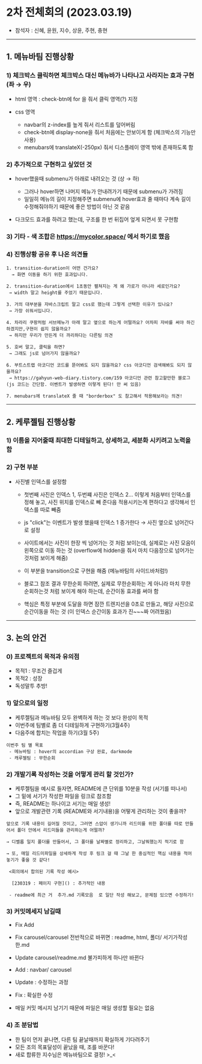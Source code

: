 # 2차 전체회의 (2023.03.19)

- 참석자 : 신혜, 윤원, 지수, 상윤, 주현, 충현

---

## 1. 메뉴바팀 진행상황

### 1) 체크박스 클릭하면 체크박스 대신 메뉴바가 나타나고 사라지는 효과 구현 (좌 → 우)

- html 영역 : check-btn에 for 을 줘서 클릭 영역(?) 지정

- css 영역
    - navbar의 z-index를 높게 줘서 리스트를 덮어버림
    - check-btn에 display-none을 줘서 처음에는 안보이게 함 (체크박스의 기능만 사용)
    - menubars에 translateX(-250px) 줘서 디스플레이 영역 밖에 존재하도록 함


### 2) 추가적으로 구현하고 싶었던 것
 
- hover했을때 submenu가 아래로 내려오는 것 (상 → 하)

    - 그러나 hover하면 나머지 메뉴가 안내려가기 때문에 submenu가 가려짐
    - 일일히 메뉴의 길이 지정해주면 submenu에 hover효과 줄 때마다 계속 길이 수정해줘야하기 때문에 좋은 방법이 아닌 것 같음

- 다크모드 효과를 하려고 했는데, 구조를 한 번 뒤집어 엎게 되면서 못 구현함
    
### 3) 기타 - 색 조합은 https://mycolor.space/ 에서 하기로 했음

### 4) 진행상황 공유 후 나온 의견들
```
1. transition-duration이 어떤 건가요? 
  → 화면 이동을 하기 위한 효과입니다.

2. transition-duration에서 1초동안 펼쳐지는 게 왜 가로가 아니라 세로인가요?
 → width 말고 height를 주었기 때문입니다.

3. 거의 대부분을 자바스크립트 말고 css로 했는데 그렇게 선택한 이유가 있나요? 
 → 가장 쉬워서입니다.

4. 차라리 쿠팡처럼 서브메뉴가 아래 말고 옆으로 하는게 어떨까요? 어차피 자바를 써야 하긴 하겠지만,구현이 쉽지 않을까요?
 → 하지만 우리가 만든게 더 까리하다는 다른팀 의견

5. 호버 말고, 클릭을 하면? 
 → 그래도 js로 넘어가지 않을까요?

6. 부트스트랩 아코디언 코드를 뜯어봐도 되지 않을까요? css 아코디언 검색해봐도 되지 않을까요?
 → https://gahyun-web-diary.tistory.com/159 아코디언 관련 참고할만한 블로그 (js 코드는 간단함. 이벤트가 발생하면 이렇게 된다! 만 써 있음)

7. menubars에 translateX 줄 때 "borderbox" 도 참고해서 적용해보라는 의견!
```
---

## 2. 케루젤팀 진행상황

### 1) 이름을 지어줄때 최대한 디테일하고, 상세하고, 세분화 시키려고 노력을 함

### 2) 구현 부분

- 사진별 인덱스를 설정함

    - 첫번째 사진은 인덱스 1, 두번쨰 사진은 인덱스 2... 이렇게 처음부터 인덱스를 정해 놓고, 사진 위치를 인덱스로 빼 준다음 적용시키는게 편하다고 생각해서 인덱스를 따로 빼줌

    - js "click"는 이벤트가 발생 했을때 인덱스 1 증가한다 → 사진 옆으로 넘어간다로 설정

    - 사이트에서는 사진이 한장 씩 넘어가는 것 처럼 보이는데, 실제로는 사진 모음이 왼쪽으로 이동 하는 것 (overflow에 hidden을 줘서 마치 다음장으로 넘어가는 것처럼 보이게 해줌)

    - 이 부분을 transition으로 구현을 해줌 (메뉴바팀의 사이드바처럼!)

    - 블로그 참조 결과 무한순회 하려면, 실제로 무한순회하는 게 아니라 마치 무한 순회하는것 처럼 보이게 해야 하는데, 순간이동 효과를 써야 함

    - 핵심은 특정 부분에 도달을 하면 잠깐 트렌지션을 0초로 만들고, 해당 사진으로 순간이동을 하는 것 (이 인덱스 순간이동 효과가 진~~~짜 어려웠음)

---
## 3. 논의 안건

### 0) 프로젝트의 목적과 유의점
- 목적1 : 무조건 즐겁게
- 목적2 : 성장
- 독성말투 추방!

### 1) 앞으로의 일정
- 케루젤팀과 메뉴바팀 모두 완벽하게 하는 것 보다 완성이 목적
- 이번주에 팀별로 좀 더 디테일하게 구현하기(3월4주)
- 다음주에 합치는 작업을 하기(3월 5주)


```
이번주 팀 별 목표
 - 메뉴바팀 : hover의 accordian 구상 완료, darkmode
 - 캐루젤팀 : 무한순회
```
 
### 2) 개발기록 작성하는 것을 어떻게 관리 할 것인가?


- 케루젤팀을 예시로 들자면, README에 큰 단위를 10분을 작성 (서기를 떠나서)
- 그 밑에 서기가 작성한 파일을 링크로 참조함
- 즉, README는 하나이고 서기는 매일 생성!
- 앞으로 개발관련 기록 (README와 서기내용)을 어떻게 관리하는 것이 좋을까?

```
앞으로 기록 내용이 길어질 것이고, 그러면 스압이 생기니까 리드미를 위한 폴더를 따로 만들어서 폴더 안에서 리드미들을 관리하는게 어떨까?

→ 디벨롭 일지 폴더를 만들어서, 그 폴더를 날짜별로 정리하고, 그날뭐했는지 적기로 함

→ 또, 매일 리드미파일을 상세하게 작성 후 링크 걸 때 그날 한 중심적인 핵심 내용을 적어 놓기가 좋을 것 같다!

 <회의에서 합의된 기록 작성 예시>

  [230319 : 페이지 구현]() : 추가적인 내용

 - readme에 최근 거  추가.md 기록모음  로 일단 작성 해보고, 문제점 있으면 수정하기!
```

 ### 3) 커밋메세지 남길때
 - Fix Add 
 - Fix carousel/carousel 전반적으로 바뀌면 : readme, html, 폴더/ 서기가작성한.md
 - Update carousel/readme.md 불가피하게 하나만 바뀐다
 - Add : navbar/ carousel
 - Update : 수정하는 과정
 - Fix : 확실한 수정

 - 매일 커밋 메시지 남기기 때문에 파일은 매일 생성할 필요는 없음 

### 4) 조 분담법
 - 한 팀이 먼저 끝나면, 다른 팀 끝날때까지 확실하게 기다려주기
 - 모든 조의 목표달성이 끝났을 때, 조를 바꾼다!
 - 새로 합류한 지수님은 메뉴바팀으로 결정! >_<